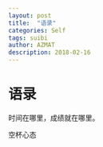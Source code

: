 ```yaml
---
layout: post
title:  "语录"
categories: Self
tags: suibi
author: AZMAT
description: 2018-02-16
---
```


语录
====
时间在哪里，成绩就在哪里。

空杯心态
